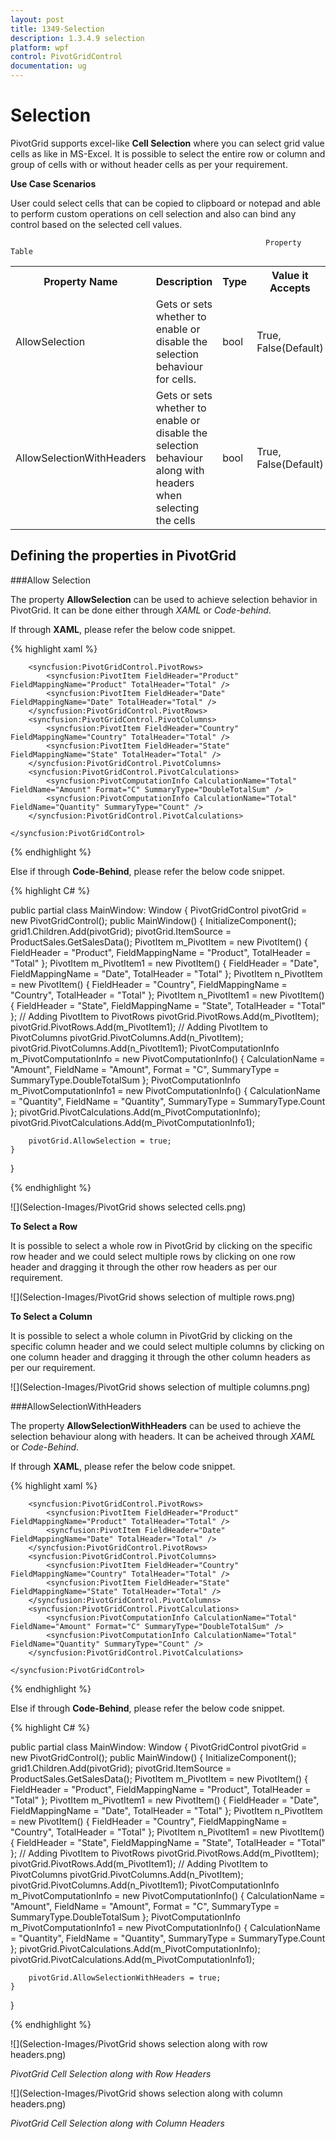 ```yaml
---
layout: post
title: 1349-Selection
description: 1.3.4.9 selection
platform: wpf
control: PivotGridControl
documentation: ug
---
```


# Selection

PivotGrid supports excel-like **Cell Selection** where you can select grid value cells as like in MS-Excel. It is possible to select the entire row or column and group of cells with or without header cells as per your requirement.

**Use Case Scenarios**

User could select cells that can be copied to clipboard or notepad and able to perform custom operations on cell selection and also can bind any control based on the selected cell values.

                                                             Property Table

<table>
<tr>
<th>
Property Name</th><th>
Description</th><th>
Type</th><th>
Value it Accepts</th><th>
Reference Link<th></tr>
<tr>
<td>
AllowSelection</td><td>
Gets or sets whether to enable or disable the selection behaviour for cells.</td><td>
bool</td><td>
True, False(Default)</td><td>
-</td></tr>
<tr>
<td>
AllowSelectionWithHeaders</td><td>
Gets or sets whether to enable or disable the selection behaviour along with headers when selecting the cells</td><td>
bool</td><td>
True, False(Default)</td><td>
-</td></tr>
</table>

## Defining the properties in PivotGrid

###Allow Selection

The property **AllowSelection** can be used to achieve selection behavior in PivotGrid. It can be done either through *XAML* or *Code-behind*.

If through **XAML**, please refer the below code snippet.

{% highlight xaml %}

<Grid>
    <syncfusion:PivotGridControl HorizontalAlignment="Left" Name="pivotGrid" VerticalAlignment="Top" AllowSelection="True" ItemSource="{Binding   Source={StaticResource data}}">

        <syncfusion:PivotGridControl.PivotRows>
            <syncfusion:PivotItem FieldHeader="Product" FieldMappingName="Product" TotalHeader="Total" />
            <syncfusion:PivotItem FieldHeader="Date" FieldMappingName="Date" TotalHeader="Total" />
        </syncfusion:PivotGridControl.PivotRows>
        <syncfusion:PivotGridControl.PivotColumns>
            <syncfusion:PivotItem FieldHeader="Country" FieldMappingName="Country" TotalHeader="Total" />
            <syncfusion:PivotItem FieldHeader="State" FieldMappingName="State" TotalHeader="Total" />
        </syncfusion:PivotGridControl.PivotColumns>
        <syncfusion:PivotGridControl.PivotCalculations>
            <syncfusion:PivotComputationInfo CalculationName="Total" FieldName="Amount" Format="C" SummaryType="DoubleTotalSum" />
            <syncfusion:PivotComputationInfo CalculationName="Total" FieldName="Quantity" SummaryType="Count" />
        </syncfusion:PivotGridControl.PivotCalculations>

    </syncfusion:PivotGridControl>
</Grid>

{% endhighlight %}

Else if through **Code-Behind**, please refer the below code snippet.

{% highlight C# %}

public partial class MainWindow: Window {
    PivotGridControl pivotGrid = new PivotGridControl();
    public MainWindow() {
        InitializeComponent();
        grid1.Children.Add(pivotGrid);
        pivotGrid.ItemSource = ProductSales.GetSalesData();
        PivotItem m_PivotItem = new PivotItem() {
            FieldHeader = "Product", FieldMappingName = "Product", TotalHeader = "Total"
        };
        PivotItem m_PivotItem1 = new PivotItem() {
            FieldHeader = "Date", FieldMappingName = "Date", TotalHeader = "Total"
        };
        PivotItem n_PivotItem = new PivotItem() {
            FieldHeader = "Country", FieldMappingName = "Country", TotalHeader = "Total"
        };
        PivotItem n_PivotItem1 = new PivotItem() {
            FieldHeader = "State", FieldMappingName = "State", TotalHeader = "Total"
        };
        // Adding PivotItem to PivotRows
        pivotGrid.PivotRows.Add(m_PivotItem);
        pivotGrid.PivotRows.Add(m_PivotItem1);
        // Adding PivotItem to PivotColumns
        pivotGrid.PivotColumns.Add(n_PivotItem);
        pivotGrid.PivotColumns.Add(n_PivotItem1);
        PivotComputationInfo m_PivotComputationInfo = new PivotComputationInfo() {
            CalculationName = "Amount", FieldName = "Amount", Format = "C", SummaryType = SummaryType.DoubleTotalSum
        };
        PivotComputationInfo m_PivotComputationInfo1 = new PivotComputationInfo() {
            CalculationName = "Quantity", FieldName = "Quantity", SummaryType = SummaryType.Count
        };
        pivotGrid.PivotCalculations.Add(m_PivotComputationInfo);
        pivotGrid.PivotCalculations.Add(m_PivotComputationInfo1);

        pivotGrid.AllowSelection = true;
    }
}

{% endhighlight %}

![](Selection-Images/PivotGrid shows selected cells.png)

**To Select a Row**

It is possible to select a whole row in PivotGrid by clicking on the specific row header and we could select multiple rows by clicking on one row header and dragging it through the other row headers as per our requirement.

![](Selection-Images/PivotGrid shows selection of multiple rows.png)

**To Select a Column**

It is possible to select a whole column in PivotGrid by clicking on the specific column header and we could select multiple columns by clicking on one column header and dragging it through the other column headers as per our requirement.

![](Selection-Images/PivotGrid shows selection of multiple columns.png)

###AllowSelectionWithHeaders 

The property **AllowSelectionWithHeaders** can be used to achieve the selection behaviour along with headers. It can be acheived through *XAML* or *Code-Behind*.

If through **XAML**, please refer the below code snippet.

{% highlight xaml %}

<Grid>
    <syncfusion:PivotGridControl HorizontalAlignment="Left" Name="pivotGrid" VerticalAlignment="Top" AllowSelectionWithHeaders="True" ItemSource="{Binding   Source={StaticResource data}}">

        <syncfusion:PivotGridControl.PivotRows>
            <syncfusion:PivotItem FieldHeader="Product" FieldMappingName="Product" TotalHeader="Total" />
            <syncfusion:PivotItem FieldHeader="Date" FieldMappingName="Date" TotalHeader="Total" />
        </syncfusion:PivotGridControl.PivotRows>
        <syncfusion:PivotGridControl.PivotColumns>
            <syncfusion:PivotItem FieldHeader="Country" FieldMappingName="Country" TotalHeader="Total" />
            <syncfusion:PivotItem FieldHeader="State" FieldMappingName="State" TotalHeader="Total" />
        </syncfusion:PivotGridControl.PivotColumns>
        <syncfusion:PivotGridControl.PivotCalculations>
            <syncfusion:PivotComputationInfo CalculationName="Total" FieldName="Amount" Format="C" SummaryType="DoubleTotalSum" />
            <syncfusion:PivotComputationInfo CalculationName="Total" FieldName="Quantity" SummaryType="Count" />
        </syncfusion:PivotGridControl.PivotCalculations>

    </syncfusion:PivotGridControl>
</Grid>

{% endhighlight %}

Else if through **Code-Behind**, please refer the below code snippet.

{% highlight C# %}

public partial class MainWindow: Window {
    PivotGridControl pivotGrid = new PivotGridControl();
    public MainWindow() {
        InitializeComponent();
        grid1.Children.Add(pivotGrid);
        pivotGrid.ItemSource = ProductSales.GetSalesData();
        PivotItem m_PivotItem = new PivotItem() {
            FieldHeader = "Product", FieldMappingName = "Product", TotalHeader = "Total"
        };
        PivotItem m_PivotItem1 = new PivotItem() {
            FieldHeader = "Date", FieldMappingName = "Date", TotalHeader = "Total"
        };
        PivotItem n_PivotItem = new PivotItem() {
            FieldHeader = "Country", FieldMappingName = "Country", TotalHeader = "Total"
        };
        PivotItem n_PivotItem1 = new PivotItem() {
            FieldHeader = "State", FieldMappingName = "State", TotalHeader = "Total"
        };
        // Adding PivotItem to PivotRows
        pivotGrid.PivotRows.Add(m_PivotItem);
        pivotGrid.PivotRows.Add(m_PivotItem1);
        // Adding PivotItem to PivotColumns
        pivotGrid.PivotColumns.Add(n_PivotItem);
        pivotGrid.PivotColumns.Add(n_PivotItem1);
        PivotComputationInfo m_PivotComputationInfo = new PivotComputationInfo() {
            CalculationName = "Amount", FieldName = "Amount", Format = "C", SummaryType = SummaryType.DoubleTotalSum
        };
        PivotComputationInfo m_PivotComputationInfo1 = new PivotComputationInfo() {
            CalculationName = "Quantity", FieldName = "Quantity", SummaryType = SummaryType.Count
        };
        pivotGrid.PivotCalculations.Add(m_PivotComputationInfo);
        pivotGrid.PivotCalculations.Add(m_PivotComputationInfo1);

        pivotGrid.AllowSelectionWithHeaders = true;
    }
}

{% endhighlight %}

![](Selection-Images/PivotGrid shows selection along with row headers.png)

_PivotGrid Cell Selection along with Row Headers_

![](Selection-Images/PivotGrid shows selection along with column headers.png)

_PivotGrid Cell Selection along with Column Headers_
